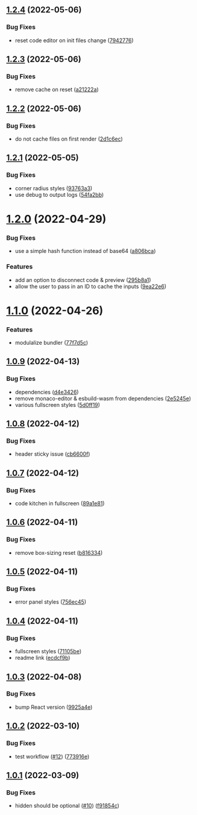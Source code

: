 ## [1.2.4](https://github.com/freewheel/code-kitchen/compare/v1.2.3...v1.2.4) (2022-05-06)

### Bug Fixes

- reset code editor on init files change ([7942776](https://github.com/freewheel/code-kitchen/commit/7942776409435fa05b705a6143e088613139fd2a))

## [1.2.3](https://github.com/freewheel/code-kitchen/compare/v1.2.2...v1.2.3) (2022-05-06)

### Bug Fixes

- remove cache on reset ([a21222a](https://github.com/freewheel/code-kitchen/commit/a21222a1be7a92812dee87ec9222622f35f18a1a))

## [1.2.2](https://github.com/freewheel/code-kitchen/compare/v1.2.1...v1.2.2) (2022-05-06)

### Bug Fixes

- do not cache files on first render ([2d1c6ec](https://github.com/freewheel/code-kitchen/commit/2d1c6ec5e561567f1621632e7ca76e392a115a84))

## [1.2.1](https://github.com/freewheel/code-kitchen/compare/v1.2.0...v1.2.1) (2022-05-05)

### Bug Fixes

- corner radius styles ([93763a3](https://github.com/freewheel/code-kitchen/commit/93763a3196247481011648b3ba9da9936e46a0a3))
- use debug to output logs ([54fa2bb](https://github.com/freewheel/code-kitchen/commit/54fa2bbff203092aeb38133e7edcdc28990a4a55))

# [1.2.0](https://github.com/freewheel/code-kitchen/compare/v1.1.0...v1.2.0) (2022-04-29)

### Bug Fixes

- use a simple hash function instead of base64 ([a806bca](https://github.com/freewheel/code-kitchen/commit/a806bca7add54c6b6e8588821461a549e1eb1332))

### Features

- add an option to disconnect code & preview ([295b8a1](https://github.com/freewheel/code-kitchen/commit/295b8a188dd7c64f81e331f0f7e9513f6117c248))
- allow the user to pass in an ID to cache the inputs ([9ea22e6](https://github.com/freewheel/code-kitchen/commit/9ea22e6b0dfa599a4a54629bd3298542a0cd2a43))

# [1.1.0](https://github.com/freewheel/code-kitchen/compare/v1.0.9...v1.1.0) (2022-04-26)

### Features

- modulalize bundler ([77f7d5c](https://github.com/freewheel/code-kitchen/commit/77f7d5c5565547cc59134bca5c9f52ac92f667a8))

## [1.0.9](https://github.com/freewheel/code-kitchen/compare/v1.0.8...v1.0.9) (2022-04-13)

### Bug Fixes

- dependencies ([d4e3426](https://github.com/freewheel/code-kitchen/commit/d4e342684200091446852c5f248bc53148526ad6))
- remove monaco-editor & esbuild-wasm from dependencies ([2e5245e](https://github.com/freewheel/code-kitchen/commit/2e5245e790e2dc3591165b9cabaf0120222bee87))
- various fullscreen styles ([5d0ff19](https://github.com/freewheel/code-kitchen/commit/5d0ff19bbb70deed4df9348cae992e0fc39c11dc))

## [1.0.8](https://github.com/freewheel/code-kitchen/compare/v1.0.7...v1.0.8) (2022-04-12)

### Bug Fixes

- header sticky issue ([cb6600f](https://github.com/freewheel/code-kitchen/commit/cb6600fc9be719d6d5162f2a7dcaef46e9dc3511))

## [1.0.7](https://github.com/freewheel/code-kitchen/compare/v1.0.6...v1.0.7) (2022-04-12)

### Bug Fixes

- code kitchen in fullscreen ([89a1e81](https://github.com/freewheel/code-kitchen/commit/89a1e816a7aaacb34fce58a2c4fb40e54f6f24a4))

## [1.0.6](https://github.com/freewheel/code-kitchen/compare/v1.0.5...v1.0.6) (2022-04-11)

### Bug Fixes

- remove box-sizing reset ([b816334](https://github.com/freewheel/code-kitchen/commit/b816334ec5a9158a180229730b64e8e994e384fb))

## [1.0.5](https://github.com/freewheel/code-kitchen/compare/v1.0.4...v1.0.5) (2022-04-11)

### Bug Fixes

- error panel styles ([756ec45](https://github.com/freewheel/code-kitchen/commit/756ec45032e65252a71f770369f247034f36c5b6))

## [1.0.4](https://github.com/freewheel/code-kitchen/compare/v1.0.3...v1.0.4) (2022-04-11)

### Bug Fixes

- fullscreen styles ([71105be](https://github.com/freewheel/code-kitchen/commit/71105bef3b3c7ef57f17c2e4b19f44a14d35731a))
- readme link ([ecdcf9b](https://github.com/freewheel/code-kitchen/commit/ecdcf9b85afb119c4db88facb353fbee22f065b6))

## [1.0.3](https://github.com/freewheel/code-kitchen/compare/v1.0.2...v1.0.3) (2022-04-08)

### Bug Fixes

- bump React version ([9925a4e](https://github.com/freewheel/code-kitchen/commit/9925a4e712c596ce0f7425198ac3f44a12147942))

## [1.0.2](https://github.com/freewheel/code-kitchen/compare/v1.0.1...v1.0.2) (2022-03-10)

### Bug Fixes

- test workflow ([#12](https://github.com/freewheel/code-kitchen/issues/12)) ([773916e](https://github.com/freewheel/code-kitchen/commit/773916e2b1ded5cfac37026b85c388efdb3e6343))

## [1.0.1](https://github.com/freewheel/code-kitchen/compare/v1.0.0...v1.0.1) (2022-03-09)

### Bug Fixes

- hidden should be optional ([#10](https://github.com/freewheel/code-kitchen/issues/10)) ([f91854c](https://github.com/freewheel/code-kitchen/commit/f91854ccb6cfcf1a94daec78a68d7d82e6700029))
